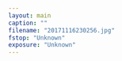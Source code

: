 ```yaml
---
layout: main
caption: ""
filename: "20171116230256.jpg"
fstop: "Unknown"
exposure: "Unknown"
---
```

